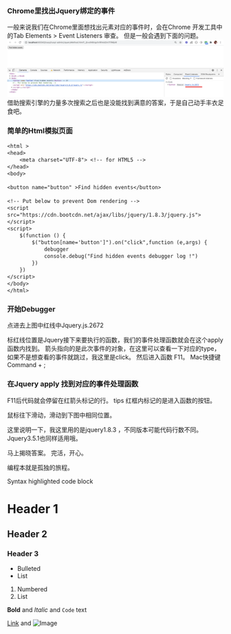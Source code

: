 
###  Chrome里找出Jquery绑定的事件

一般来说我们在Chrome里面想找出元素对应的事件时，会在Chrome 开发工具中的Tab Elements > Event Listeners 审查。
但是一般会遇到下面的问题。
![avatar](./image1.png)
借助搜索引擎的力量多次搜索之后也是没能找到满意的答案，于是自己动手丰衣足食吧。


### 简单的Html模拟页面
```
<html >
<head>
    <meta charset="UTF-8"> <!-- for HTML5 -->
</head>
<body>

<button name="button" >Find hidden events</button>

<!-- Put below to prevent Dom rendering -->
<script src="https://cdn.bootcdn.net/ajax/libs/jquery/1.8.3/jquery.js"></script>
<script>
    $(function () {
        $("button[name='button']").on("click",function (e,args) {
            debugger
            console.debug("Find hidden events debugger log !")
        })
    })
</script>
</body>
</html>
```
### 开始Debugger
点进去上图中红线中Jquery.js.2672

标红线位置是Jquery接下来要执行的函数，我们的事件处理函数就会在这个apply函数内找到。
箭头指向的是此次事件的对象，在这里可以查看一下对应的type，如果不是想查看的事件就跳过，我这里是click。
然后进入函数 F11。 Mac快捷键 Command + ;


### 在Jquery apply 找到对应的事件处理函数
F11后代码就会停留在红箭头标记的行。
tips 红框内标记的是进入函数的按钮。


鼠标往下滑动，滑动到下图中相同位置。

这里说明一下，我这里用的是jquery1.8.3 ，不同版本可能代码行数不同。
Jquery3.5.1也同样适用哦。


马上揭晓答案。
完活，开心。

编程本就是孤独的旅程。






Syntax highlighted code block

# Header 1
## Header 2
### Header 3

- Bulleted
- List

1. Numbered
2. List

**Bold** and _Italic_ and `Code` text

[Link](url) and ![Image](src)
```


